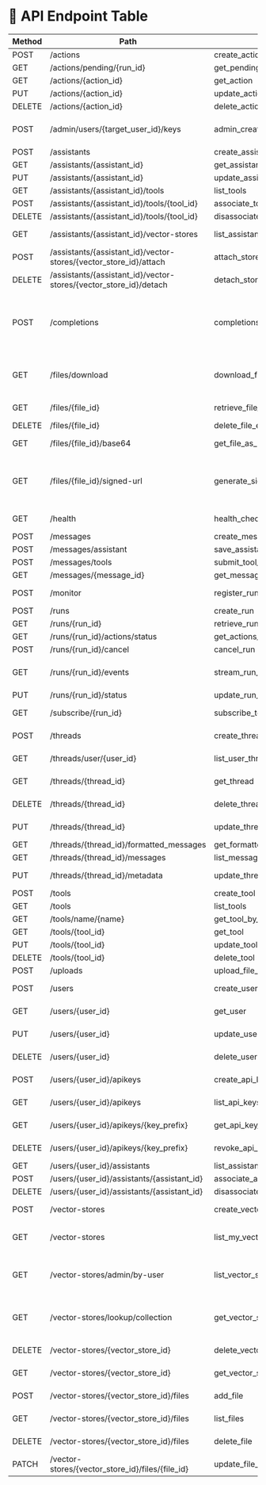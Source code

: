 # 📘 API Endpoint Table

| Method   | Path                                                              | Name                             | Tags               | Summary                                                        |
|----------|-------------------------------------------------------------------|----------------------------------|--------------------|----------------------------------------------------------------|
| POST     | /actions                                                          | create_action                    | Actions            |                                                                |
| GET      | /actions/pending/{run_id}                                         | get_pending_actions              | Actions            |                                                                |
| GET      | /actions/{action_id}                                              | get_action                       | Actions            |                                                                |
| PUT      | /actions/{action_id}                                              | update_action_status             | Actions            |                                                                |
| DELETE   | /actions/{action_id}                                              | delete_action                    | Actions            |                                                                |
| POST     | /admin/users/{target_user_id}/keys                                | admin_create_api_key_for_user    | Admin, Admin       | Admin: Create API Key for User                                 |
| POST     | /assistants                                                       | create_assistant                 | Assistants         |                                                                |
| GET      | /assistants/{assistant_id}                                        | get_assistant                    | Assistants         |                                                                |
| PUT      | /assistants/{assistant_id}                                        | update_assistant                 | Assistants         |                                                                |
| GET      | /assistants/{assistant_id}/tools                                  | list_tools                       | Tools              |                                                                |
| POST     | /assistants/{assistant_id}/tools/{tool_id}                        | associate_tool_with_assistant    | Tools              |                                                                |
| DELETE   | /assistants/{assistant_id}/tools/{tool_id}                        | disassociate_tool_from_assistant | Tools              |                                                                |
| GET      | /assistants/{assistant_id}/vector-stores                          | list_assistant_stores            | Vector Stores      |                                                                |
| POST     | /assistants/{assistant_id}/vector-stores/{vector_store_id}/attach | attach_store                     | Vector Stores      |                                                                |
| DELETE   | /assistants/{assistant_id}/vector-stores/{vector_store_id}/detach | detach_store                     | Vector Stores      |                                                                |
| POST     | /completions                                                      | completions                      | Inference          | Asynchronous completions streaming endpoint (New Architecture) |
| GET      | /files/download                                                   | download_file                    | Files              | Download file via signed URL (no API key required)             |
| GET      | /files/{file_id}                                                  | retrieve_file_metadata           | Files              | Retrieve file metadata                                         |
| DELETE   | /files/{file_id}                                                  | delete_file_endpoint             | Files              | Delete a file                                                  |
| GET      | /files/{file_id}/base64                                           | get_file_as_base64               | Files              | Get file as Base64                                             |
| GET      | /files/{file_id}/signed-url                                       | generate_signed_url              | Files              | Generate a temporary signed URL (no API key required)          |
| GET      | /health                                                           | health_check                     | Main API, Health   |                                                                |
| POST     | /messages                                                         | create_message                   | Messages           |                                                                |
| POST     | /messages/assistant                                               | save_assistant_message           | Messages           |                                                                |
| POST     | /messages/tools                                                   | submit_tool_response             | Messages           |                                                                |
| GET      | /messages/{message_id}                                            | get_message                      | Messages           |                                                                |
| POST     | /monitor                                                          | register_run_monitoring          | Event Monitoring   |                                                                |
| POST     | /runs                                                             | create_run                       | Runs               |                                                                |
| GET      | /runs/{run_id}                                                    | retrieve_run                          | Runs               |                                                                |
| GET      | /runs/{run_id}/actions/status                                     | get_actions_by_status            | Actions            |                                                                |
| POST     | /runs/{run_id}/cancel                                             | cancel_run                       | Runs               |                                                                |
| GET      | /runs/{run_id}/events                                             | stream_run_events                | Runs               | Stream run‑lifecycle events (SSE)                              |
| PUT      | /runs/{run_id}/status                                             | update_run_status                | Runs               |                                                                |
| GET      | /subscribe/{run_id}                                               | subscribe_to_run_events          | Event Monitoring   |                                                                |
| POST     | /threads                                                          | create_thread                    | Threads, Threads   |                                                                |
| GET      | /threads/user/{user_id}                                           | list_user_threads                | Threads, Threads   |                                                                |
| GET      | /threads/{thread_id}                                              | get_thread                       | Threads, Threads   |                                                                |
| DELETE   | /threads/{thread_id}                                              | delete_thread                    | Threads, Threads   |                                                                |
| PUT      | /threads/{thread_id}                                              | update_thread                    | Threads, Threads   |                                                                |
| GET      | /threads/{thread_id}/formatted_messages                           | get_formatted_messages           | Messages           |                                                                |
| GET      | /threads/{thread_id}/messages                                     | list_messages                    | Messages           |                                                                |
| PUT      | /threads/{thread_id}/metadata                                     | update_thread_metadata           | Threads, Threads   |                                                                |
| POST     | /tools                                                            | create_tool                      | Tools              |                                                                |
| GET      | /tools                                                            | list_tools                       | Tools              |                                                                |
| GET      | /tools/name/{name}                                                | get_tool_by_name                 | Tools              |                                                                |
| GET      | /tools/{tool_id}                                                  | get_tool                         | Tools              |                                                                |
| PUT      | /tools/{tool_id}                                                  | update_tool                      | Tools              |                                                                |
| DELETE   | /tools/{tool_id}                                                  | delete_tool                      | Tools              |                                                                |
| POST     | /uploads                                                          | upload_file_endpoint             | Files              | Upload a file                                                  |
| POST     | /users                                                            | create_user                      | Users, Users       |                                                                |
| GET      | /users/{user_id}                                                  | get_user                         | Users, Users       |                                                                |
| PUT      | /users/{user_id}                                                  | update_user                      | Users, Users       |                                                                |
| DELETE   | /users/{user_id}                                                  | delete_user                      | Users, Users       |                                                                |
| POST     | /users/{user_id}/apikeys                                          | create_api_key                   | API Keys, API Keys | Create API Key                                                 |
| GET      | /users/{user_id}/apikeys                                          | list_api_keys                    | API Keys, API Keys | List API Keys                                                  |
| GET      | /users/{user_id}/apikeys/{key_prefix}                             | get_api_key_details              | API Keys, API Keys | Get API Key Details                                            |
| DELETE   | /users/{user_id}/apikeys/{key_prefix}                             | revoke_api_key                   | API Keys, API Keys | Revoke API Key                                                 |
| GET      | /users/{user_id}/assistants                                       | list_assistants_by_user          | Assistants         |                                                                |
| POST     | /users/{user_id}/assistants/{assistant_id}                        | associate_assistant_with_user    | Assistants         |                                                                |
| DELETE   | /users/{user_id}/assistants/{assistant_id}                        | disassociate_assistant_from_user | Assistants         |                                                                |
| POST     | /vector-stores                                                    | create_vector_store              | Vector Stores      | Create Vector Store                                            |
| GET      | /vector-stores                                                    | list_my_vector_stores            | Vector Stores      | List current user's Vector Stores                              |
| GET      | /vector-stores/admin/by-user                                      | list_vector_stores_by_user       | Vector Stores      | (admin) list vector-stores for a given user_id                 |
| GET      | /vector-stores/lookup/collection                                  | get_vector_store_by_collection   | Vector Stores      | Get Vector Store by Collection Name                            |
| DELETE   | /vector-stores/{vector_store_id}                                  | delete_vector_store              | Vector Stores      | Delete Vector Store                                            |
| GET      | /vector-stores/{vector_store_id}                                  | get_vector_store                 | Vector Stores      |                                                                |
| POST     | /vector-stores/{vector_store_id}/files                            | add_file                         | Vector Stores      |                                                                |
| GET      | /vector-stores/{vector_store_id}/files                            | list_files                       | Vector Stores      |                                                                |
| DELETE   | /vector-stores/{vector_store_id}/files                            | delete_file                      | Vector Stores      |                                                                |
| PATCH    | /vector-stores/{vector_store_id}/files/{file_id}                  | update_file_status               | Vector Stores      |                                                                |
